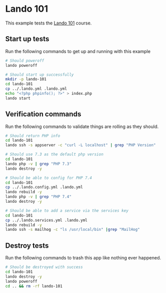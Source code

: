Lando 101
=========

This example tests the [Lando 101](https://docs.lando.dev/guides/lando-101/lando-overview.html) course.

Start up tests
--------------

Run the following commands to get up and running with this example

```bash
# Should poweroff
lando poweroff

# Should start up successfully
mkdir -p lando-101
cd lando-101
cp ../.lando.yml .lando.yml
echo "<?php phpinfo(); ?>" > index.php
lando start
```

Verification commands
---------------------

Run the following commands to validate things are rolling as they should.

```bash
# Should return PHP info
cd lando-101
lando ssh -s appserver -c "curl -L localhost" | grep "PHP Version"

# Should use 7.3 as the default php version
cd lando-101
lando php -v | grep "PHP 7.3"
lando destroy -y

# Should be able to config for PHP 7.4
cd lando-101
cp ../.lando.config.yml .lando.yml
lando rebuild -y
lando php -v | grep "PHP 7.4"
lando destroy -y

# Should be able to add a service via the services key
cd lando-101
cp ../.lando.services.yml .lando.yml
lando rebuild -y
lando ssh -s mailhog -c "ls /usr/local/bin" |grep "MailHog"
```

Destroy tests
-------------

Run the following commands to trash this app like nothing ever happened.

```bash
# Should be destroyed with success
cd lando-101
lando destroy -y
lando poweroff
cd .. && rm -rf lando-101
```
